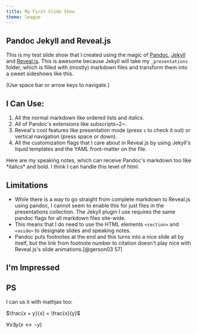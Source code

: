 ```yaml
---
title: My First Slide Show
theme: league
---
```


<section>

# Pandoc Jekyll and Reveal.js #

This is my test slide show that I created using the magic of [Pandoc](http://pandoc.org/), [Jekyll](https://jekyllrb.com/) and [Reveal.js](http://lab.hakim.se/reveal-js/#/).  This is awesome because Jekyll will take my `_presentations` folder, which is filled with (mostly) markdown files and transform them into a sweet sideshows like this.

(Use space bar or arrow keys to navigate.)


</section>
<section>
<section>

## I Can Use: ##

1. All the normal markdown like ordered lists and *italics*.
2. All of Pandoc's extensions like subscripts~2~.
3. Reveal's cool features like presentation mode (press `s` to
   check it out) or vertical navigation (press space or down).
4. All the customization flags that I care about in Reveal.js by
   using Jekyll's liquid templates and the YAML front-matter on the
   file.


<aside class=notes>
Here are my speaking notes, which can receive Pandoc's markdown too like *italics* and bold.  I think I can handle this level of html.
</aside>
</section>
<section>

## Limitations ##

- While there is a way to go straight from complete markdown to
  Reveal.js using pandoc, I cannot seem to enable this for just
  files in the presentations collection.  The Jekyll plugin I use
  requires the same pandoc flags for all markdown files site-wide.
- This means that I do need to use the HTML elements `<section>`
  and `<aside>` to designate slides and speaking notes.
- Pandoc puts footnotes at the end and this turns into a nice slide
  all by itself, but the link from footnote number to citation
  doesn't play nice with Reveal.js's slide animations.[@gerson03 57]


</section>
</section>
<section data-background="http://www.reactiongifs.com/wp-content/uploads/2013/08/dr-mccoy-and-captain-kirk-approve.gif">

# I'm Impressed #



</section>
</section>
<section>

## PS ##

I can us it with mathjax too:

$\frac{x + y}{x} = \frac{x}{y}$

$\forall x \exists y (x \leftrightarrow \neg y)$

</section>